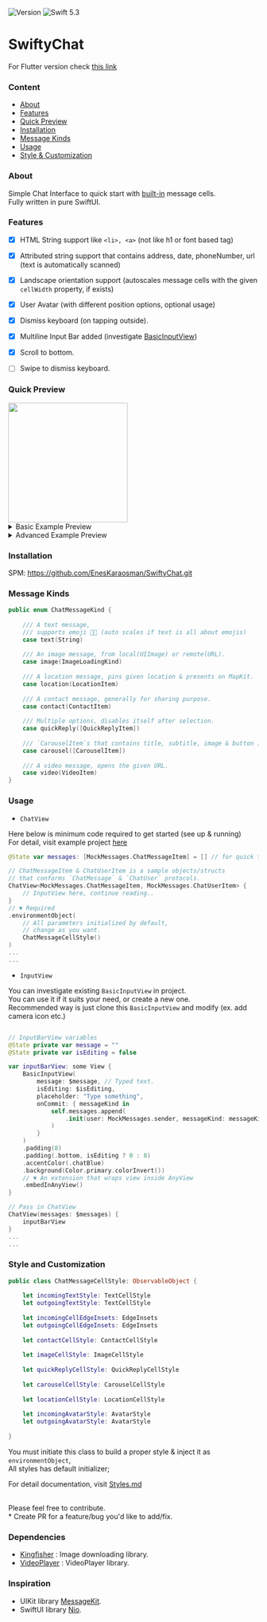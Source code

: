 ![Version](https://img.shields.io/badge/version-2.0.0-blue)
![Swift 5.3](https://img.shields.io/badge/Swift-5.3-orange.svg)

# SwiftyChat

For Flutter version check [this link](https://github.com/EnesKaraosman/swifty_chat)

### Content
* [About](#about)
* [Features](#features)
* [Quick Preview](#quick-preview)
* [Installation](#installation)
* [Message Kinds](#message-kinds)
* [Usage](#usage)
* [Style & Customization](#style-and-customization)

### About 

Simple Chat Interface to quick start with [built-in](#message-kinds) message cells. <br>
Fully written in pure SwiftUI.

### Features
- [x] HTML String support like `<li>, <a>` (not like h1 or font based tag)
- [x] Attributed string support that contains address, date, phoneNumber, url (text is automatically scanned)
- [x] Landscape orientation  support (autoscales message cells with the given `cellWidth` property, if exists)
- [x] User Avatar (with different position options, optional usage)
- [x] Dismiss keyboard (on tapping outside).
- [x] Multiline Input Bar added (investigate [BasicInputView](../master/Sources/SwiftyChat/InputView/BasicInputView.swift))
- [x] Scroll to bottom.
- [ ] Swipe to dismiss keyboard.


### Quick Preview

<img src="../master/Sources/SwiftyChat/Demo/Preview/swiftyChatGIF.gif" height="240"/>

<details>
  <summary>Basic Example Preview</summary>
    
  | Text (Light)      | Text (Dark)  |
:-------------------------:|:-------------------------:|
<img src="../master/Sources/SwiftyChat/Demo/Preview/basic-1.png" width="240"/> | <img src="../master/Sources/SwiftyChat/Demo/Preview/basic-2.png" width="240"/>
<img src="../master/Sources/SwiftyChat/Demo/Preview/basic-3.png" height="240"/>

</details>

<details>
  <summary>Advanced Example Preview</summary>
    
  | Contact, QuickReply, Text, Carousel      | Map, Image  | ContextMenu |
:-------------------------:|:-------------------------:|:-------------------------:
<img src="../master/Sources/SwiftyChat/Demo/Preview/avatar_contact_qr_carousel_text.png" width="240"/> | <img src="../master/Sources/SwiftyChat/Demo/Preview/map_image.png" width="240"/> | <img src="../master/Sources/SwiftyChat/Demo/Preview/contextMenu.png" width="240"/>

</details>


### Installation

SPM: https://github.com/EnesKaraosman/SwiftyChat.git

### Message Kinds

```swift
public enum ChatMessageKind {
    
    /// A text message,
    /// supports emoji 👍🏻 (auto scales if text is all about emojis)
    case text(String)
    
    /// An image message, from local(UIImage) or remote(URL).
    case image(ImageLoadingKind)
    
    /// A location message, pins given location & presents on MapKit.
    case location(LocationItem)
    
    /// A contact message, generally for sharing purpose.
    case contact(ContactItem)
    
    /// Multiple options, disables itself after selection.
    case quickReply([QuickReplyItem])
    
    /// `CarouselItem`s that contains title, subtitle, image & button in a scrollable view
    case carousel([CarouselItem])
    
    /// A video message, opens the given URL.
    case video(VideoItem)
}
```
### Usage

- `ChatView`

Here below is minimum code required to get started (see up & running)<br> 
For detail, visit example project [here](../master/SwiftyChatExample/SwiftyChatExample)

```swift
@State var messages: [MockMessages.ChatMessageItem] = [] // for quick test assign MockMessages.generatedMessages()

// ChatMessageItem & ChatUserItem is a sample objects/structs 
// that conforms `ChatMessage` & `ChatUser` protocols.
ChatView<MockMessages.ChatMessageItem, MockMessages.ChatUserItem> {
    // InputView here, continue reading..
}
// ▼ Required
.environmentObject(
    // All parameters initialized by default, 
    // change as you want.
    ChatMessageCellStyle()
)
...
...
```

- `InputView`

You can investigate existing `BasicInputView` in project. <br>You can use it if it suits your need, or create a new one.<br>
Recommended way is just clone this `BasicInputView` and modify (ex. add camera icon etc.)
```swift

// InputBarView variables
@State private var message = ""
@State private var isEditing = false

var inputBarView: some View {
    BasicInputView(
        message: $message, // Typed text.
        isEditing: $isEditing,
        placeholder: "Type something",
        onCommit: { messageKind in
            self.messages.append(
                .init(user: MockMessages.sender, messageKind: messageKind, isSender: true)
            )
        }
    )
    .padding(8)
    .padding(.bottom, isEditing ? 0 : 8)
    .accentColor(.chatBlue)
    .background(Color.primary.colorInvert())
    // ▼ An extension that wraps view inside AnyView
    .embedInAnyView()
}

// Pass in ChatView
ChatView(messages: $messages) {
    inputBarView 
}
...
...
```

### Style and Customization

```swift
public class ChatMessageCellStyle: ObservableObject {
    
    let incomingTextStyle: TextCellStyle
    let outgoingTextStyle: TextCellStyle
    
    let incomingCellEdgeInsets: EdgeInsets
    let outgoingCellEdgeInsets: EdgeInsets
    
    let contactCellStyle: ContactCellStyle
    
    let imageCellStyle: ImageCellStyle
    
    let quickReplyCellStyle: QuickReplyCellStyle
    
    let carouselCellStyle: CarouselCellStyle
    
    let locationCellStyle: LocationCellStyle
    
    let incomingAvatarStyle: AvatarStyle
    let outgoingAvatarStyle: AvatarStyle
    
}
```

You must initiate this class to build a proper style & inject it as `environmentObject`, <br>
All styles has default initializer; <br>

For detail documentation, visit [Styles.md](../master/Styles.md)

<br>
Please feel free to contribute.<br>
* Create PR for a feature/bug you'd like to add/fix.

### Dependencies

* [Kingfisher](https://github.com/onevcat/Kingfisher.git) : Image downloading library.
* [VideoPlayer](https://github.com/wxxsw/VideoPlayer.git) : VideoPlayer library.

### Inspiration

* UIKit library [MessageKit](https://github.com/MessageKit/MessageKit).
* SwiftUI library [Nio](https://github.com/niochat/nio).
